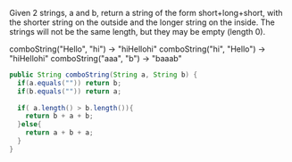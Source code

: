 Given 2 strings, a and b, return a string of the form short+long+short, with the shorter string on the outside and the longer string on the inside. The strings will not be the same length, but they may be empty (length 0).

comboString("Hello", "hi") → "hiHellohi"
comboString("hi", "Hello") → "hiHellohi"
comboString("aaa", "b") → "baaab"



```java
public String comboString(String a, String b) {
  if(a.equals("")) return b;
  if(b.equals("")) return a;
  
  if( a.length() > b.length()){
    return b + a + b;
  }else{
    return a + b + a;
  }
}

```

